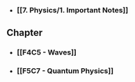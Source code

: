 ## 
- ### [[7. Physics/1. Important Notes]]
## Chapter
- ### [[F4C5 - Waves]]
- ### [[F5C7 - Quantum Physics]]